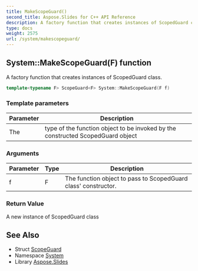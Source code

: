 ```yaml
---
title: MakeScopeGuard()
second_title: Aspose.Slides for C++ API Reference
description: A factory function that creates instances of ScopedGuard class.
type: docs
weight: 2575
url: /system/makescopeguard/
---
```

## System::MakeScopeGuard(F) function


A factory function that creates instances of ScopedGuard class.

```cpp
template<typename F> ScopeGuard<F> System::MakeScopeGuard(F f)
```


### Template parameters

| Parameter | Description |
| --- | --- |
| The | type of the function object to be invoked by the constructed ScopedGuard object |

### Arguments

| Parameter | Type | Description |
| --- | --- | --- |
| f | F | The function object to pass to ScopedGuard class' constructor. |

### Return Value

A new instance of ScopedGuard class

## See Also

* Struct [ScopeGuard](../scopeguard/)
* Namespace [System](../)
* Library [Aspose.Slides](../../)